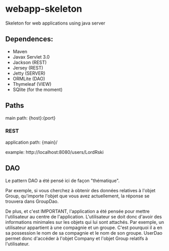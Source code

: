 # webapp-skeleton
Skeleton for web applications using java server

## Dependences:

- Maven
- Javax Servlet 3.0
- Jackson (REST)
- Jersey (REST)
- Jetty (SERVER)
- ORMLite (DAO)
- Thymeleaf (VIEW)
- SQlite (for the moment)

## Paths

main path: {host}:{port}

### REST

application path: {main}/

example: http://localhost:8080/users/LordRski

## DAO

Le pattern DAO a été pensé ici de façon "thématique".

Par exemple, si vous cherchez à obtenir des données relatives à l'objet Group, qu'importe l'objet que vous avez actuellement, la réponse se trouvera dans GroupDao.

De plus, et c'est IMPORTANT, l'application a été pensée pour mettre l'utilisateur au centre de l'application. L'utilisateur se doit donc d'avoir des informations minimales sur les objets qui lui sont attachés. Par exemple, un utilisateur appartient à une compagnie et un groupe. C'est pourquoi il a en sa possession le nom de sa compagnie et le nom de son groupe. UserDao permet donc d'accéder à l'objet Company et l'objet Group relatifs à l'utilisateur.
